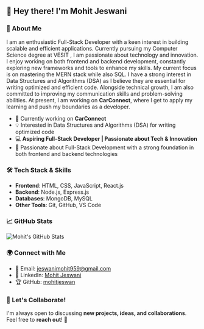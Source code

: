 ## 👋 Hey there! I'm Mohit Jeswani  

### 🚀 About Me
I am an enthusiastic Full-Stack Developer with a keen interest in building scalable and efficient applications. Currently pursuing my Computer Science degree at VESIT , I am passionate about technology and innovation. I enjoy working on both frontend and backend development, constantly exploring new frameworks and tools to enhance my skills. My current focus is on mastering the MERN stack while also SQL. I have a strong interest in Data Structures and Algorithms (DSA) as I believe they are essential for writing optimized and efficient code. Alongside technical growth, I am also committed to improving my communication skills and problem-solving abilities. At present, I am working on **CarConnect**, where I get to apply my learning and push my boundaries as a developer.
- 🚗 Currently working on **CarConnect**
- 💡 Interested in Data Structures and Algorithms (DSA) for writing optimized code
- 💻 **Aspiring Full-Stack Developer | Passionate about Tech & Innovation**
- 🌱 Passionate about Full-Stack Development with a strong foundation in both frontend and backend technologies

### 🛠️ Tech Stack & Skills
- **Frontend**: HTML, CSS, JavaScript, React.js
- **Backend**: Node.js, Express.js
- **Databases**: MongoDB, MySQL
- **Other Tools**: Git, GitHub, VS Code

### 📈 GitHub Stats
![Mohit's GitHub Stats](https://github-readme-stats.vercel.app/api?username=mohitjeswani01&show_icons=true&theme=radical)

### 🌍 Connect with Me
- 📧 Email: [jeswanimohit959@gmail.com](mailto:jeswanimohit959@gmail.com)
- 🔗 LinkedIn: [Mohit Jeswani](https://www.linkedin.com/in/mohit-jeswani-a06838309/)
- 🏆 GitHub: [mohitjeswan](https://github.com/mohitjeswan)

### 🚀 Let's Collaborate!
I'm always open to discussing **new projects, ideas, and collaborations**. Feel free to **reach out**! 🚀


